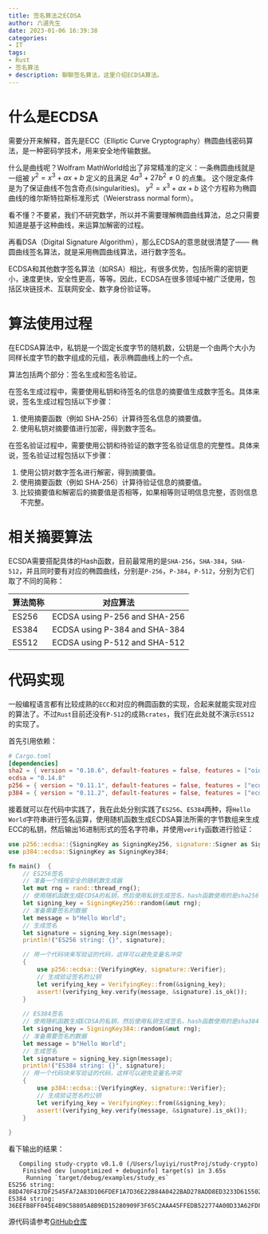```yaml
---
title: 签名算法之ECDSA
author: 六道先生
date: 2023-01-06 16:39:38
categories:
- IT
tags:
- Rust
- 签名算法
+ description: 聊聊签名算法，这里介绍ECDSA算法。
---
```

# 什么是ECDSA
需要分开来解释，首先是ECC（Elliptic Curve Cryptography）椭圆曲线密码算法，是一种密码学技术，用来安全地传输数据。

什么是曲线呢？Wolfram MathWorld给出了非常精准的定义：一条椭圆曲线就是一组被  $y^2=x^3+ax+b$ 定义的且满足 $4a^3+27b^2\ne0$ 的点集。  这个限定条件是为了保证曲线不包含奇点(singularities)。 $y^2=x^3+ax+b$ 这个方程称为椭圆曲线的维尔斯特拉斯标准形式（Weierstrass normal form）。

看不懂？不要紧，我们不研究数学，所以并不需要理解椭圆曲线算法，总之只需要知道是基于这种曲线，来运算加解密的过程。

再看DSA（Digital Signature Algorithm），那么ECDSA的意思就很清楚了—— 椭圆曲线签名算法，就是采用椭圆曲线算法，进行数字签名。

ECDSA和其他数字签名算法（如RSA）相比，有很多优势，包括所需的密钥更小，速度更快，安全性更高，等等。因此，ECDSA在很多领域中被广泛使用，包括区块链技术、互联网安全、数字身份验证等。

# 算法使用过程
在ECDSA算法中，私钥是一个固定长度字节的随机数，公钥是一个由两个大小为同样长度字节的数字组成的元组，表示椭圆曲线上的一个点。

算法包括两个部分：签名生成和签名验证。

在签名生成过程中，需要使用私钥和待签名的信息的摘要值生成数字签名。具体来说，签名生成过程包括以下步骤：

1. 使用摘要函数（例如 SHA-256）计算待签名信息的摘要值。
2. 使用私钥对摘要值进行加密，得到数字签名。

在签名验证过程中，需要使用公钥和待验证的数字签名验证信息的完整性。具体来说，签名验证过程包括以下步骤：

1. 使用公钥对数字签名进行解密，得到摘要值。
2. 使用摘要函数（例如 SHA-256）计算待验证信息的摘要值。
3. 比较摘要值和解密后的摘要值是否相等，如果相等则证明信息完整，否则信息不完整。

# 相关摘要算法
ECSDA需要搭配具体的Hash函数，目前最常用的是`SHA-256`，`SHA-384`，`SHA-512`，并且同时要有对应的椭圆曲线，分别是`P-256`，`P-384`，`P-512`，分别为它们取了不同的简称：

| 算法简称 | 对应算法 |
|---------|---------|
| ES256 | ECDSA using P-256 and SHA-256 |
| ES384 | ECDSA using P-384 and SHA-384 |
| ES512 | ECDSA using P-512 and SHA-512 |

# 代码实现
一般编程语言都有比较成熟的`ECC`和对应的椭圆函数的实现，合起来就能实现对应的算法了。不过`Rust`目前还没有`P-512`的成熟`crates`，我们在此处就不演示`ES512`的实现了。

首先引用依赖：
```toml
# Cargo.toml
[dependencies]
sha2 = { version = "0.10.6", default-features = false, features = ["oid"] }
ecdsa = "0.14.8"
p256 = { version = "0.11.1", default-features = false, features = ["ecdsa"] }
p384 = { version = "0.11.2", default-features = false, features = ["ecdsa"] }
```

接着就可以在代码中实践了，我在此处分别实践了`ES256`、`ES384`两种，将`Hello World`字符串进行签名运算，使用随机函数生成ECDSA算法所需的字节数组来生成ECC的私钥，然后输出16进制形式的签名字符串，并使用`verify`函数进行验证：
```rust
use p256::ecdsa::{SigningKey as SigningKey256, signature::Signer as Signer256};
use p384::ecdsa::SigningKey as SigningKey384;

fn main()  {
    // ES256签名
    // 准备一个线程安全的随机数生成器
    let mut rng = rand::thread_rng();
    // 使用随机函数生成ECDSA的私钥，然后使用私钥生成签名，hash函数使用的是sha256
    let signing_key = SigningKey256::random(&mut rng); 
    // 准备需要签名的数据
    let message = b"Hello World";
    // 生成签名
    let signature = signing_key.sign(message);
    println!("ES256 string: {}", signature);

    // 用一个代码块来写验证的代码，这样可以避免变量名冲突
    {
        use p256::ecdsa::{VerifyingKey, signature::Verifier};
        // 生成验证签名的公钥
        let verifying_key = VerifyingKey::from(&signing_key); 
        assert!(verifying_key.verify(message, &signature).is_ok());
    }
    
    // ES384签名
    // 使用随机函数生成ECDSA的私钥，然后使用私钥生成签名，hash函数使用的是sha384
    let signing_key = SigningKey384::random(&mut rng); 
    // 准备需要签名的数据
    let message = b"Hello World";
    // 生成签名
    let signature = signing_key.sign(message);
    println!("ES384 string: {}", signature);
    // 用一个代码块来写验证的代码，这样可以避免变量名冲突
    {
        use p384::ecdsa::{VerifyingKey, signature::Verifier};
        // 生成验证签名的公钥
        let verifying_key = VerifyingKey::from(&signing_key); 
        assert!(verifying_key.verify(message, &signature).is_ok());
    }
    
}
```

看下输出的结果：
```shell
   Compiling study-crypto v0.1.0 (/Users/luyiyi/rustProj/study-crypto)
    Finished dev [unoptimized + debuginfo] target(s) in 3.65s
     Running `target/debug/examples/study_es`
ES256 string: 88D470F437DF2545FA72A83D106FDEF1A7D36E22B84A0422BAD278ADD8ED3233D6155024B2550ADCF41965F9A8EDF3567C92BDECAF53D278D91FF0FACD5FBA71
ES384 string: 36EEFB8FF045E4B9C58805A8B9ED15280909F3F65C2AAA45FFEDB522774A00D33A62FDF660C43644F69EE5EAB34D54ABB706368B234977DC6994939FCCF4481E0DA0789F824B453538106C662DEABB2C71F3BAD685FF7F6A5F7309E0A98657B3
```

源代码请参考[GitHub仓库]

[GitHub仓库]: https://github.com/jimmyseraph/study-crypto
